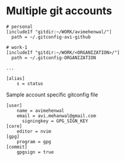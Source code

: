 # Multiple git accounts

```
# personal
[includeIf "gitdir:~/WORK/avimehenwal/"]
  path = ~/.gitconfig-avi-github

# work-1
[includeIf "gitdir:~/WORK/<ORGANIZATION>/"]
  path = ~/.gitconfig-ORGANIZATION

...

[alias]
	s = status
```

Sample account specific gitconfig file

```
[user]
    name = avimehenwal
    email = avi.mehanwal@gmail.com
	  signingkey = GPG_SIGN_KEY
[core]
    editor = nvim
[gpg]
    program = gpg
[commit]
    gpgsign = true
```
